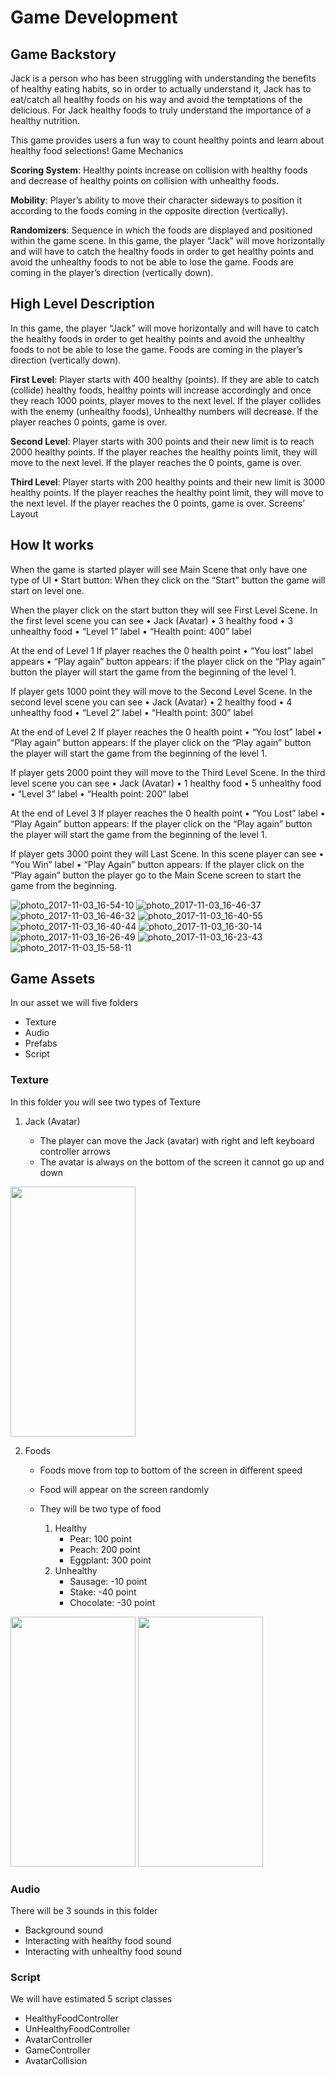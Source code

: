 # Game Development

## Game Backstory

Jack is a person who has been struggling with understanding the benefits of healthy eating habits, so in order to actually understand it, Jack has to eat/catch all healthy foods on his way and avoid the temptations of the delicious. For Jack healthy foods to truly understand the importance of a healthy nutrition. 

This game provides users a fun way to count healthy points and learn about healthy food selections!
Game Mechanics 

**Scoring System**: Healthy points increase on collision with healthy foods and decrease of healthy points on collision with unhealthy foods.

**Mobility**: Player’s ability to move their character sideways to position it according to the foods coming in the opposite direction (vertically).

**Randomizers**: Sequence in which the foods are displayed and positioned within the game scene. 
In this game, the player “Jack” will move horizontally and will have to catch the healthy foods in order to get healthy points and avoid the unhealthy foods to not be able to lose the game. Foods are coming in the player’s direction (vertically down).


## High Level Description

In this game, the player “Jack” will move horizontally and will have to catch the healthy foods in order to get healthy points and avoid the unhealthy foods to not be able to lose the game. Foods are coming in the player’s direction (vertically down).

**First Level**: Player starts with 400 healthy (points). If they are able to catch (collide) healthy foods, healthy points will increase accordingly and once they reach 1000 points, player moves to the next level. If the player collides with the enemy (unhealthy foods), Unhealthy numbers will decrease. If the player reaches 0 points, game is over. 

**Second Level**: Player starts with 300 points and their new limit is to reach 2000 healthy points. If the player reaches the healthy points limit, they will move to the next level. If the player reaches the 0 points, game is over. 

**Third Level**: Player starts with 200 healthy points and their new limit is 3000 healthy points. If the player reaches the healthy point limit, they will move to the next level. If the player reaches the 0 points, game is over.
Screens’ Layout


## How It works


When the game is started player will see Main Scene that only have one type of UI
	•	Start button: When they click on the “Start” button the game will start on level one. 


When the player click on the start button they will see First Level Scene. In the first level scene you can see
	•	Jack (Avatar) 
	•	3 healthy food 
	•	3 unhealthy food
	•	“Level 1” label 
	•	“Health point: 400” label 

At the end of Level 1 If player reaches the 0 health point
	•	“You lost” label appears
	•	“Play again” button appears: if the player click on the “Play again” button the player will start the game from the beginning of the level 1.

If player gets 1000 point they will move to the Second Level Scene. In the second level scene you can see
	•	Jack (Avatar) 
	•	2 healthy food 
	•	4 unhealthy food
	•	“Level 2” label 
	•	“Health point: 300” label 



At the end of Level 2 If player reaches the 0 health point
	•	“You lost” label 
	•	“Play again” button appears: If the player click on the “Play again” button the player will start the game from the beginning of the level 1.



 If player gets 2000 point they will move to the Third Level Scene. In the third level scene you can see
	•	Jack (Avatar) 
	•	1 healthy food 
	•	5 unhealthy food
	•	“Level 3” label 
	•	“Health point: 200” label 





 At the end of Level 3 If player reaches the 0 health point
	•	“You Lost” label 
	•	“Play Again” button appears: If the player click on the “Play again” button the player will start the game from the beginning of the level 1.





If player gets 3000 point they will Last Scene. In this scene player can see
	•	“You Win” label 
	•	“Play Again” button appears: If the player click on the “Play again” button the player go to the Main Scene screen to start the game from the beginning.








![photo_2017-11-03_16-54-10](https://user-images.githubusercontent.com/27638465/41511298-4bb0d134-7242-11e8-8e0c-297ec3c85fd6.jpg)
![photo_2017-11-03_16-46-37](https://user-images.githubusercontent.com/27638465/41511303-53964528-7242-11e8-90ba-04d9e516a967.jpg)
![photo_2017-11-03_16-46-32](https://user-images.githubusercontent.com/27638465/41511305-57281fc2-7242-11e8-87c4-4aa366638118.jpg)
![photo_2017-11-03_16-40-55](https://user-images.githubusercontent.com/27638465/41511308-59bb052e-7242-11e8-8721-74abc932a761.jpg)
![photo_2017-11-03_16-40-44](https://user-images.githubusercontent.com/27638465/41511311-5c2d853e-7242-11e8-8bc0-eaa92998d7b7.jpg)
![photo_2017-11-03_16-30-14](https://user-images.githubusercontent.com/27638465/41511312-5e60e558-7242-11e8-87ee-10780c370d9d.jpg)
![photo_2017-11-03_16-26-49](https://user-images.githubusercontent.com/27638465/41511313-6069167c-7242-11e8-8dae-f7f7c105ab96.jpg)
![photo_2017-11-03_16-23-43](https://user-images.githubusercontent.com/27638465/41511314-62a0239a-7242-11e8-8882-0bf5772aa293.jpg)
![photo_2017-11-03_15-58-11](https://user-images.githubusercontent.com/27638465/41511316-6562b8d6-7242-11e8-93a8-b66e114dd174.jpg)



## Game Assets 

In our asset we will five folders 
- Texture 
- Audio
- Prefabs
- Script
  
### **Texture**

In this folder you will see two types of Texture 

1. Jack (Avatar)

   - The player can move the Jack (avatar) with right and left keyboard controller arrows 
   - The avatar is always on the bottom of the screen it cannot go up and down 

<img src="https://user-images.githubusercontent.com/27638465/41511297-490e5af0-7242-11e8-9cdd-ecaed39c7eb6.jpg" width="200" height="400" />



2. Foods

    - Foods move from top to bottom of the screen in different speed 
    - Food will appear on the screen randomly
    - They will be two type of food 
	
      1. Healthy 
          - Pear: 100 point
          - Peach: 200 point
          - Eggplant: 300 point 
      2. Unhealthy 
          - Sausage: -10 point
          - Stake: -40 point
          - Chocolate: -30 point
	  
<img src="https://user-images.githubusercontent.com/27638465/41511295-4635b49a-7242-11e8-9652-5750c76b19e2.jpg" width="200" height="400" />	  

<img src="https://user-images.githubusercontent.com/27638465/41511294-41abdc9c-7242-11e8-8631-f567752d0b73.jpg" width="200" height="400" />
	  


### **Audio**

There will be 3 sounds in this folder 

  - Background sound 
  - Interacting with healthy food sound
  - Interacting with unhealthy food sound


### **Script**

We will have estimated 5 script classes 
  - HealthyFoodController
  - UnHealthyFoodController
  - AvatarController
  - GameController
  - AvatarCollision 


